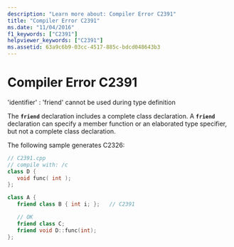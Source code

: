 ```yaml
---
description: "Learn more about: Compiler Error C2391"
title: "Compiler Error C2391"
ms.date: "11/04/2016"
f1_keywords: ["C2391"]
helpviewer_keywords: ["C2391"]
ms.assetid: 63a9c6b9-03cc-4517-885c-bdcd048643b3
---
```

# Compiler Error C2391

'identifier' : 'friend' cannot be used during type definition

The **`friend`** declaration includes a complete class declaration. A **`friend`** declaration can specify a member function or an elaborated type specifier, but not a complete class declaration.

The following sample generates C2326:

```cpp
// C2391.cpp
// compile with: /c
class D {
   void func( int );
};

class A {
   friend class B { int i; };   // C2391

   // OK
   friend class C;
   friend void D::func(int);
};
```
